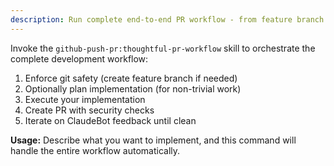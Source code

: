 ```yaml
---
description: Run complete end-to-end PR workflow - from feature branch to clean PR with feedback iteration
---
```


Invoke the `github-push-pr:thoughtful-pr-workflow` skill to orchestrate the complete development workflow:

1. Enforce git safety (create feature branch if needed)
2. Optionally plan implementation (for non-trivial work)
3. Execute your implementation
4. Create PR with security checks
5. Iterate on ClaudeBot feedback until clean

**Usage:** Describe what you want to implement, and this command will handle the entire workflow automatically.
